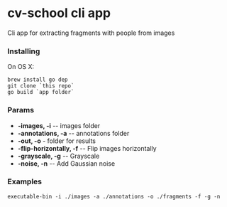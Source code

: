 # cv-school cli app

Cli app for extracting fragments with people from images

### Installing

On OS X:

```
brew install go dep
git clone `this repo`
go build `app folder`
```

### Params
* **-images, -i** -- images folder
* **-annotations, -a** -- annotations folder
* **-out, -o** - folder for results
* **-flip-horizontally, -f** -- Flip images horizontally
* **-grayscale, -g** -- Grayscale
* **-noise, -n** -- Add Gaussian noise

### Examples

```
executable-bin -i ./images -a ./annotations -o ./fragments -f -g -n
```